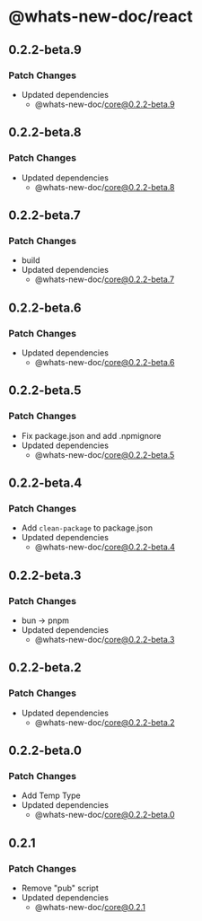 # @whats-new-doc/react

## 0.2.2-beta.9

### Patch Changes

- Updated dependencies
  - @whats-new-doc/core@0.2.2-beta.9

## 0.2.2-beta.8

### Patch Changes

- Updated dependencies
  - @whats-new-doc/core@0.2.2-beta.8

## 0.2.2-beta.7

### Patch Changes

- build
- Updated dependencies
  - @whats-new-doc/core@0.2.2-beta.7

## 0.2.2-beta.6

### Patch Changes

- Updated dependencies
  - @whats-new-doc/core@0.2.2-beta.6

## 0.2.2-beta.5

### Patch Changes

- Fix package.json and add .npmignore
- Updated dependencies
  - @whats-new-doc/core@0.2.2-beta.5

## 0.2.2-beta.4

### Patch Changes

- Add `clean-package` to package.json
- Updated dependencies
  - @whats-new-doc/core@0.2.2-beta.4

## 0.2.2-beta.3

### Patch Changes

- bun -> pnpm
- Updated dependencies
  - @whats-new-doc/core@0.2.2-beta.3

## 0.2.2-beta.2

### Patch Changes

- Updated dependencies
  - @whats-new-doc/core@0.2.2-beta.2

## 0.2.2-beta.0

### Patch Changes

- Add Temp Type
- Updated dependencies
  - @whats-new-doc/core@0.2.2-beta.0

## 0.2.1

### Patch Changes

- Remove "pub" script
- Updated dependencies
  - @whats-new-doc/core@0.2.1

